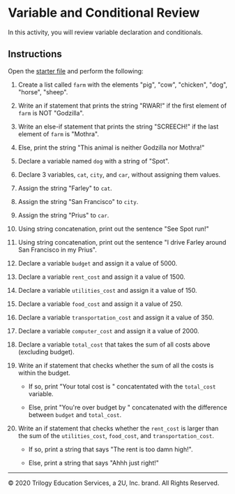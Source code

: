 # Variable and Conditional Review

In this activity, you will review variable declaration and conditionals.

## Instructions

Open the [starter file](Unsolved/condition-control-flow-01.py) and perform the following:

1. Create a list called `farm` with the elements "pig", "cow", "chicken", "dog", "horse", "sheep".

2. Write an if statement that prints the string "RWAR!" if the first element of `farm` is NOT "Godzilla".

3. Write an else-if statement that prints the string "SCREECH!" if the last element of `farm` is "Mothra".

4. Else, print the string "This animal is neither Godzilla nor Mothra!"

5. Declare a variable named `dog` with a string of "Spot".

6. Declare 3 variables, `cat`, `city`, and `car`, without assigning them values.

7. Assign the string "Farley" to `cat`.

8. Assign the string "San Francisco" to `city`.

9. Assign the string "Prius" to `car`.

10. Using string concatenation, print out the sentence "See Spot run!"

11. Using string concatenation, print out the sentence "I drive Farley around San Francisco in my Prius".

12. Declare a variable `budget` and assign it a value of 5000.

13. Declare a variable `rent_cost` and assign it a value of 1500.

14. Declare a variable `utilities_cost` and assign it a value of 150.

15. Declare a variable `food_cost` and assign it a value of 250.

16. Declare a variable `transportation_cost` and assign it a value of 350.

17. Declare a variable `computer_cost` and assign it a value of 2000.

18. Declare a variable `total_cost` that takes the sum of all costs above (excluding budget).

19. Write an if statement that checks whether the sum of all the costs is within the budget.

    * If so, print "Your total cost is " concatentated with the `total_cost` variable.

    * Else, print "You're over budget by " concatenated with the difference between `budget` and `total_cost`.

20. Write an if statement that checks whether the `rent_cost` is larger than the sum of the `utilities_cost`, `food_cost`, and `transportation_cost`.

    * If so, print a string that says "The rent is too damn high!".

    * Else, print a string that says "Ahhh just right!"

---

© 2020 Trilogy Education Services, a 2U, Inc. brand. All Rights Reserved.
